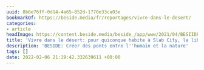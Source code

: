 ```yaml
---
uuid: 8b6e76ff-0d14-4a65-852d-1770e33ca03e
bookmarkOf: https://beside.media/fr/reportages/vivre-dans-le-desert/
categories:
- article
headImage: https://content.beside.media/beside_/app/www/2021/04/BESIIDE_VisualEssay_desert-dwellers_facebook.jpg
title: 'Vivre dans le désert: pour quiconque habite à Slab City, la liberté a un prix'
description: 'BESIDE: Créer des ponts entre l''humain et la nature'
tags: []
date: 2022-02-06 21:19:42.332639611 +00:00
---
```

